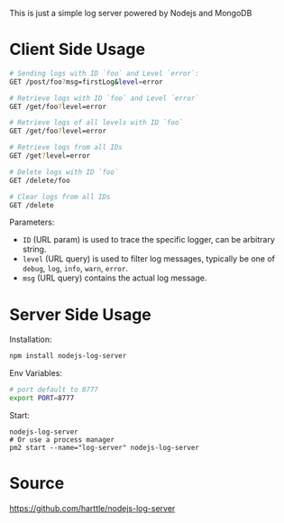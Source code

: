 This is just a simple log server powered by Nodejs and MongoDB

# Client Side Usage

```bash
# Sending logs with ID `foo` and Level `error`:
GET /post/foo?msg=firstLog&level=error

# Retrieve logs with ID `foo` and Level `error`
GET /get/foo?level=error

# Retrieve logs of all levels with ID `foo`
GET /get/foo?level=error

# Retrieve logs from all IDs
GET /get?level=error

# Delete logs with ID `foo`
GET /delete/foo

# Clear logs from all IDs
GET /delete
```

Parameters:

* `ID` (URL param) is used to trace the specific logger, can be arbitrary string.
* `level` (URL query) is used to filter log messages, typically be one of `debug`, `log`, `info`, `warn`, `error`.
* `msg` (URL query) contains the actual log message.

# Server Side Usage

Installation:

```bash
npm install nodejs-log-server
```

Env Variables:

```bash
# port default to 8777
export PORT=8777
```

Start:

```
nodejs-log-server
# Or use a process manager
pm2 start --name="log-server" nodejs-log-server
```

# Source

https://github.com/harttle/nodejs-log-server
